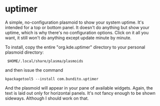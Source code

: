 # uptimer #
A simple, no-configuration plasmoid to show your system uptime. It's intended for a top or bottom panel. It doesn't do anything but show your uptime, which is why there's no configuration options. Click on it all you want, it still won't do anything except update minute by minute.

To install, copy the entire "org.kde.uptimer" directory to your personal plasmoid directory:

     $HOME/.local/share/plasma/plasmoids

and then issue the command

    kpackagetool5 --install com.bundito.uptimer

And the plasmoid will appear in your pane of available widgets. Again, the text is laid out only for horizontal panels. It's not fancy enough to be shown sideways. Although I should work on that.


